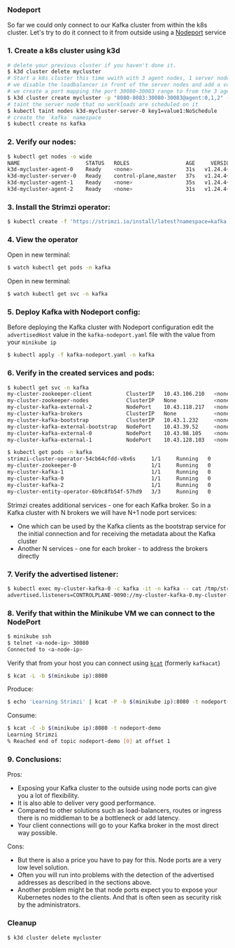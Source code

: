 ### Nodeport

So far we could only connect to our Kafka cluster from within the k8s cluster.
Let's try to do it connect to it from outside using a [Nodeport](https://kubernetes.io/docs/concepts/services-networking/service/#type-nodeport) service

### 1. Create a k8s cluster using k3d

```bash
# delete your previous cluster if you haven't done it.
$ k3d cluster delete mycluster
# Start a k8s cluster this time wwith with 3 agent nodes, 1 server node (control-plane), 
# we disable the loadbalancer in front of the server nodes and add a volume mapping (used for the PVCs demo from last time)
# we create a port mapping the port 30080-30083 range to from the 3 agent nodes to 8080-8083 on the host 
$ k3d cluster create mycluster -p "8080-8083:30080-30083@agent:0,1,2" --agents 3 -v /data:/var/lib/rancher/k3s/storage@all
# taint the server node that no workloads are scheduled on it
$ kubectl taint nodes k3d-mycluster-server-0 key1=value1:NoSchedule
# create the `kafka` namespace
$ kubectl create ns kafka
```

### 2. Verify our nodes:

```bash
$ kubectl get nodes -o wide
NAME                     STATUS   ROLES                  AGE     VERSION        INTERNAL-IP   EXTERNAL-IP   OS-IMAGE   KERNEL-VERSION   CONTAINER-RUNTIME
k3d-mycluster-agent-0    Ready    <none>                 31s   v1.24.4+k3s1   172.19.0.4    <none>        K3s dev    5.10.57          containerd://1.6.6-k3s1
k3d-mycluster-server-0   Ready    control-plane,master   37s   v1.24.4+k3s1   172.19.0.2    <none>        K3s dev    5.10.57          containerd://1.6.6-k3s1
k3d-mycluster-agent-1    Ready    <none>                 35s   v1.24.4+k3s1   172.19.0.5    <none>        K3s dev    5.10.57          containerd://1.6.6-k3s1
k3d-mycluster-agent-2    Ready    <none>                 31s   v1.24.4+k3s1   172.19.0.3    <none>        K3s dev    5.10.57          containerd://1.6.6-k3s1
```

### 3. Install the Strimzi operator:

```bash
$ kubectl create -f 'https://strimzi.io/install/latest?namespace=kafka' -n kafka
```

### 4. View the operator 

Open in new terminal:
```bash
$ watch kubectl get pods -n kafka 
```

Open in new terminal:
```bash
$ watch kubectl get svc -n kafka 
```

### 5. Deploy Kafka with Nodeport config:

Before deploying the Kafka cluster with Nodeport configuration edit the `advertisedHost` value in the `kafka-nodeport.yaml` file with the value from your `minikube ip`

```bash
$ kubectl apply -f kafka-nodeport.yaml -n kafka
```

### 6. Verify in the created services and pods:

```bash
$ kubectl get svc -n kafka 
my-cluster-zookeeper-client           ClusterIP   10.43.106.210   <none>        2181/TCP                     81s
my-cluster-zookeeper-nodes            ClusterIP   None            <none>        2181/TCP,2888/TCP,3888/TCP   81s
my-cluster-kafka-external-2           NodePort    10.43.118.217   <none>        9093:30083/TCP               36s
my-cluster-kafka-brokers              ClusterIP   None            <none>        9090/TCP,9091/TCP,9092/TCP   36s
my-cluster-kafka-bootstrap            ClusterIP   10.43.1.232     <none>        9091/TCP,9092/TCP            36s
my-cluster-kafka-external-bootstrap   NodePort    10.43.39.52     <none>        9093:30080/TCP               36s
my-cluster-kafka-external-0           NodePort    10.43.98.105    <none>        9093:30081/TCP               36s
my-cluster-kafka-external-1           NodePort    10.43.128.103   <none>        9093:30082/TCP               36s

$ kubectl get pods -n kafka
strimzi-cluster-operator-54cb64cfdd-v8x6s     1/1     Running   0          4m15s
my-cluster-zookeeper-0                        1/1     Running   0          2m50s
my-cluster-kafka-1                            1/1     Running   0          2m5s
my-cluster-kafka-0                            1/1     Running   0          2m5s
my-cluster-kafka-2                            1/1     Running   0          2m5s
my-cluster-entity-operator-6b9c8fb54f-57hd9   3/3     Running   0          58s
```

Strimzi creates additional services - one for each Kafka broker. So in a Kafka cluster with N brokers we will have N+1 
node port services:
- One which can be used by the Kafka clients as the bootstrap service for the initial connection and for receiving 
  the metadata about the Kafka cluster
- Another N services - one for each broker - to address the brokers directly

### 7. Verify the advertised listener:

```bash
$ kubectl exec my-cluster-kafka-0 -c kafka -it -n kafka -- cat /tmp/strimzi.properties | grep advertised
advertised.listeners=CONTROLPLANE-9090://my-cluster-kafka-0.my-cluster-kafka-brokers.kafka.svc:9090,REPLICATION-9091://my-cluster-kafka-0.my-cluster-kafka-brokers.kafka.svc:9091,PLAIN-9092://my-cluster-kafka-0.my-cluster-kafka-brokers.kafka.svc:9092,EXTERNAL-9093://192.168.205.5:8081
```

### 8. Verify that within the Minikube VM we can connect to the NodePort

```bash
$ minikube ssh
$ telnet <a-node-ip> 30080
Connected to <a-node-ip>
```

Verify that from your host you can connect using [`kcat`](https://github.com/edenhill/kcat) (formerly `kafkacat`)

```bash
$ kcat -L -b $(minikube ip):8080 
```

Produce:
```bash
$ echo 'Learning Strimzi' | kcat -P -b $(minikube ip):8080 -t nodeport-demo
```

Consume:
```bash
$ kcat -C -b $(minikube ip):8080 -t nodeport-demo
Learning Strimzi
% Reached end of topic nodeport-demo [0] at offset 1
```

### 9. Conclusions:

Pros:

- Exposing your Kafka cluster to the outside using node ports can give you a lot of flexibility.
- It is also able to deliver very good performance.
- Compared to other solutions such as load-balancers, routes or ingress there is no middleman to be a bottleneck or add latency.
- Your client connections will go to your Kafka broker in the most direct way possible.

Cons:
- But there is also a price you have to pay for this. Node ports are a very low level solution.
- Often you will run into problems with the detection of the advertised addresses as described in the sections above.
- Another problem might be that node ports expect you to expose your Kubernetes nodes to the clients. And that is often seen as security risk by the administrators.


### Cleanup

```bash
$ k3d cluster delete mycluster  
```

